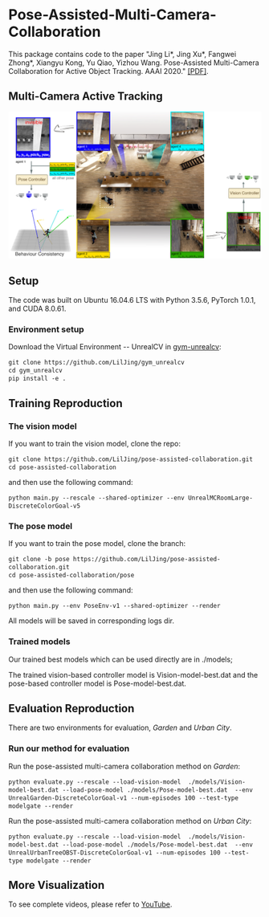 # Pose-Assisted-Multi-Camera-Collaboration
This package contains code to the paper "Jing Li*, Jing Xu*, Fangwei Zhong*, Xiangyu Kong, Yu Qiao, Yizhou Wang. Pose-Assisted Multi-Camera Collaboration for Active Object Tracking. AAAI 2020." [[PDF]](https://arxiv.org/abs/2001.05161).

## Multi-Camera Active Tracking
![Task](https://github.com/LilJing/pose-assisted-collaboration/blob/master/images/task.jpg)

## **Setup**
The code was built on Ubuntu 16.04.6 LTS with Python 3.5.6, PyTorch 1.0.1, and CUDA 8.0.61.
### Environment setup
Download the Virtual Environment -- UnrealCV in [gym-unrealcv](https://github.com/LilJing/gym_unrealcv):
```
git clone https://github.com/LilJing/gym_unrealcv
cd gym_unrealcv
pip install -e .
```

## **Training Reproduction**
### The vision model
If you want to train the vision model, clone the repo:
```
git clone https://github.com/LilJing/pose-assisted-collaboration.git 
cd pose-assisted-collaboration
```
and then use the following command:
```
python main.py --rescale --shared-optimizer --env UnrealMCRoomLarge-DiscreteColorGoal-v5
```
### The pose model
If you want to train the pose model, clone the branch:
```
git clone -b pose https://github.com/LilJing/pose-assisted-collaboration.git 
cd pose-assisted-collaboration/pose
```
and then use the following command:
```
python main.py --env PoseEnv-v1 --shared-optimizer --render

```
All models will be saved in corresponding logs dir.

### Trained models
Our trained best models which can be used directly are in ./models;

The trained vision-based controller model is Vision-model-best.dat and the pose-based controller model is Pose-model-best.dat.


## **Evaluation Reproduction**

There are two environments for evaluation,  _Garden_ and _Urban City_.

### Run our method for evaluation
Run the pose-assisted multi-camera collaboration method on _Garden_:
```
python evaluate.py --rescale --load-vision-model  ./models/Vision-model-best.dat --load-pose-model ./models/Pose-model-best.dat  --env UnrealGarden-DiscreteColorGoal-v1 --num-episodes 100 --test-type modelgate --render
```
Run the pose-assisted multi-camera collaboration method on _Urban City_:
```
python evaluate.py --rescale --load-vision-model  ./models/Vision-model-best.dat --load-pose-model ./models/Pose-model-best.dat  --env UnrealUrbanTreeOBST-DiscreteColorGoal-v1 --num-episodes 100 --test-type modelgate --render
```

## **More Visualization**

To see complete videos, please refer to [YouTube](https://www.youtube.com/watch?v=8Ha7HGkRv6k&feature=youtu.be).
